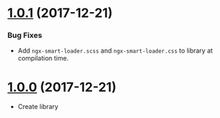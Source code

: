 <a name="1.0.1"></a>
# [1.0.1](https://github.com/biig-io/ngx-smart-loader/compare/1.0.0...1.0.1) (2017-12-21)

### Bug Fixes

* Add `ngx-smart-loader.scss` and `ngx-smart-loader.css` to library at compilation time.



<a name="1.0.0"></a>
# [1.0.0](https://github.com/biig-io/ngx-smart-loader/compare/1.0.0...1.0.0) (2017-12-21)

* Create library

